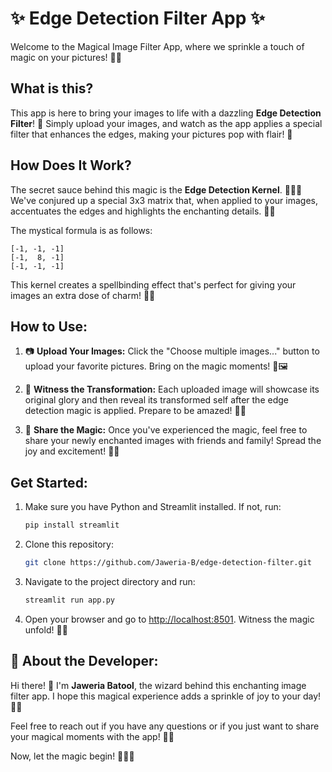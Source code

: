 # ✨ Edge Detection Filter App ✨

Welcome to the Magical Image Filter App, where we sprinkle a touch of magic on your pictures! 🌈✨

## What is this?

This app is here to bring your images to life with a dazzling **Edge Detection Filter**! 🚀 Simply upload your images, and watch as the app applies a special filter that enhances the edges, making your pictures pop with flair! 🌟

## How Does It Work?

The secret sauce behind this magic is the **Edge Detection Kernel**. 🧙‍♂️✨ We've conjured up a special 3x3 matrix that, when applied to your images, accentuates the edges and highlights the enchanting details. 🎩✨

The mystical formula is as follows:

```
[-1, -1, -1]
[-1,  8, -1]
[-1, -1, -1]
```

This kernel creates a spellbinding effect that's perfect for giving your images an extra dose of charm! 🌌🔮

## How to Use:

1. 📷 **Upload Your Images:** Click the "Choose multiple images..." button to upload your favorite pictures. Bring on the magic moments! 🌈🖼️

2. 🚀 **Witness the Transformation:** Each uploaded image will showcase its original glory and then reveal its transformed self after the edge detection magic is applied. Prepare to be amazed! 🌟🎉

3. 📸 **Share the Magic:** Once you've experienced the magic, feel free to share your newly enchanted images with friends and family! Spread the joy and excitement! 🌟💖

## Get Started:

1. Make sure you have Python and Streamlit installed. If not, run:
   ```bash
   pip install streamlit
   ```

2. Clone this repository:
   ```bash
   git clone https://github.com/Jaweria-B/edge-detection-filter.git
   ```

3. Navigate to the project directory and run:
   ```bash
   streamlit run app.py
   ```

4. Open your browser and go to [http://localhost:8501](http://localhost:8501). Witness the magic unfold! 🚀✨

## 🌟 About the Developer:

Hi there! 👋 I'm **Jaweria Batool**, the wizard behind this enchanting image filter app. I hope this magical experience adds a sprinkle of joy to your day! 🌈✨

Feel free to reach out if you have any questions or if you just want to share your magical moments with the app! 💌💬

Now, let the magic begin! 🌟🎩✨
